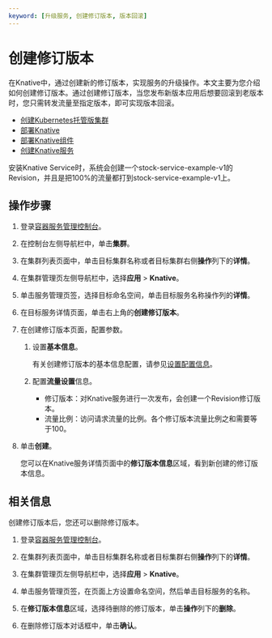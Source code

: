 ```yaml
---
keyword: [升级服务, 创建修订版本, 版本回滚]
---
```


# 创建修订版本

在Knative中，通过创建新的修订版本，实现服务的升级操作。本文主要为您介绍如何创建修订版本。通过创建修订版本，当您发布新版本应用后想要回滚到老版本时，您只需转发流量至指定版本，即可实现版本回滚。

-   [创建Kubernetes托管版集群](/intl.zh-CN/Kubernetes集群用户指南/集群/创建集群/创建Kubernetes托管版集群.md)
-   [部署Knative](/intl.zh-CN/Kubernetes集群用户指南/Knative/Knative组件管理/一键部署Knative.md)
-   [部署Knative组件](/intl.zh-CN/Kubernetes集群用户指南/Knative/Knative组件管理/部署Knative组件.md)
-   [创建Knative服务](/intl.zh-CN/Kubernetes集群用户指南/Knative/Knative服务管理/快速部署Serverless应用.md)

安装Knative Service时，系统会创建一个stock-service-example-v1的Revision，并且是把100%的流量都打到stock-service-example-v1上。

## 操作步骤

1.  登录[容器服务管理控制台](https://cs.console.aliyun.com)。

2.  在控制台左侧导航栏中，单击**集群**。

3.  在集群列表页面中，单击目标集群名称或者目标集群右侧**操作**列下的**详情**。

4.  在集群管理页左侧导航栏中，选择**应用** \> **Knative**。

5.  单击服务管理页签，选择目标命名空间，单击目标服务名称操作列的**详情**。

6.  在目标服务详情页面，单击右上角的**创建修订版本**。

7.  在创建修订版本页面，配置参数。

    1.  设置**基本信息**。

        有关创建修订版本的基本信息配置，请参见[设置配置信息](/intl.zh-CN/Kubernetes集群用户指南/Knative/Knative服务管理/快速部署Serverless应用.mdstep_mrk_8ar_bk6)。

    2.  配置**流量设置**信息。

        -   修订版本：对Knative服务进行一次发布，会创建一个Revision修订版本。
        -   流量比例：访问请求流量的比例。各个修订版本流量比例之和需要等于100。
8.  单击**创建**。

    您可以在Knative服务详情页面中的**修订版本信息**区域，看到新创建的修订版本信息。


## 相关信息

创建修订版本后，您还可以删除修订版本。

1.  登录[容器服务管理控制台](https://cs.console.aliyun.com)。

2.  在集群列表页面中，单击目标集群名称或者目标集群右侧**操作**列下的**详情**。

3.  在集群管理页左侧导航栏中，选择**应用** \> **Knative**。

4.  单击服务管理页签，在页面上方设置命名空间，然后单击目标服务的名称。

5.  在**修订版本信息**区域，选择待删除的修订版本，单击**操作**列下的**删除**。

6.  在删除修订版本对话框中，单击**确认**。


